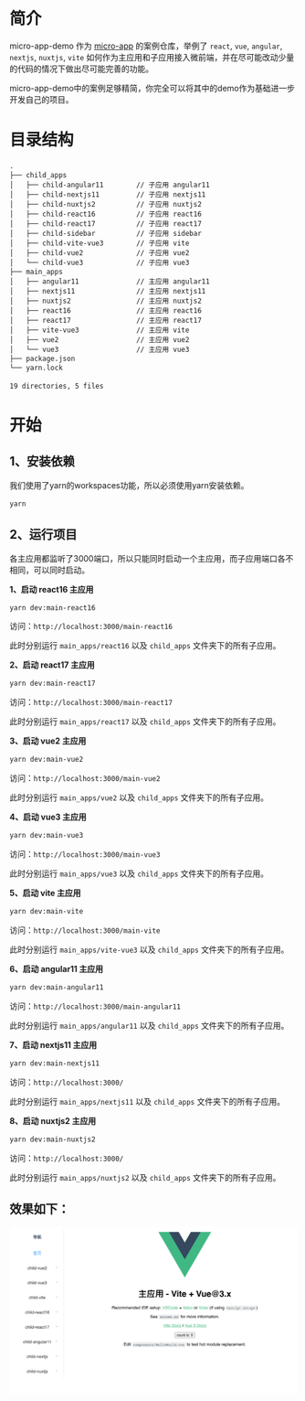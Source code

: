 # 简介
micro-app-demo 作为 [micro-app](https://github.com/micro-zoe/micro-app) 的案例仓库，举例了 `react`, `vue`, `angular`, `nextjs`, `nuxtjs`, `vite` 如何作为主应用和子应用接入微前端，并在尽可能改动少量的代码的情况下做出尽可能完善的功能。

micro-app-demo中的案例足够精简，你完全可以将其中的demo作为基础进一步开发自己的项目。

# 目录结构
```
.
├── child_apps
│   ├── child-angular11        // 子应用 angular11
│   ├── child-nextjs11         // 子应用 nextjs11
│   ├── child-nuxtjs2          // 子应用 nuxtjs2
│   ├── child-react16          // 子应用 react16
│   ├── child-react17          // 子应用 react17
│   ├── child-sidebar          // 子应用 sidebar
│   ├── child-vite-vue3        // 子应用 vite
│   ├── child-vue2             // 子应用 vue2
│   └── child-vue3             // 子应用 vue3
├── main_apps
│   ├── angular11              // 主应用 angular11
│   ├── nextjs11               // 主应用 nextjs11
│   ├── nuxtjs2                // 主应用 nuxtjs2
│   ├── react16                // 主应用 react16
│   ├── react17                // 主应用 react17
│   ├── vite-vue3              // 主应用 vite
│   ├── vue2                   // 主应用 vue2
│   └── vue3                   // 主应用 vue3
├── package.json
└── yarn.lock

19 directories, 5 files
```

# 开始

## 1、安装依赖

我们使用了yarn的workspaces功能，所以必须使用yarn安装依赖。

```bash
yarn 
```

## 2、运行项目
各主应用都监听了3000端口，所以只能同时启动一个主应用，而子应用端口各不相同，可以同时启动。

**1、启动 react16 主应用**

```bash
yarn dev:main-react16
```

访问：`http://localhost:3000/main-react16`

此时分别运行 `main_apps/react16` 以及 `child_apps` 文件夹下的所有子应用。

**2、启动 react17 主应用**

```bash
yarn dev:main-react17
```

访问：`http://localhost:3000/main-react17`

此时分别运行 `main_apps/react17` 以及 `child_apps` 文件夹下的所有子应用。

**3、启动 vue2 主应用**

```bash
yarn dev:main-vue2
```

访问：`http://localhost:3000/main-vue2`

此时分别运行 `main_apps/vue2` 以及 `child_apps` 文件夹下的所有子应用。


**4、启动 vue3 主应用**

```bash
yarn dev:main-vue3
```

访问：`http://localhost:3000/main-vue3`

此时分别运行 `main_apps/vue3` 以及 `child_apps` 文件夹下的所有子应用。


**5、启动 vite 主应用**

```bash
yarn dev:main-vite
```

访问：`http://localhost:3000/main-vite`

此时分别运行 `main_apps/vite-vue3` 以及 `child_apps` 文件夹下的所有子应用。


**6、启动 angular11 主应用**

```bash
yarn dev:main-angular11
```

访问：`http://localhost:3000/main-angular11`

此时分别运行 `main_apps/angular11` 以及 `child_apps` 文件夹下的所有子应用。



**7、启动 nextjs11 主应用**

```bash
yarn dev:main-nextjs11
```

访问：`http://localhost:3000/`

此时分别运行 `main_apps/nextjs11` 以及 `child_apps` 文件夹下的所有子应用。


**8、启动 nuxtjs2 主应用**

```bash
yarn dev:main-nuxtjs2
```

访问：`http://localhost:3000/`

此时分别运行 `main_apps/nuxtjs2` 以及 `child_apps` 文件夹下的所有子应用。


## 效果如下：
![](./example.png)
